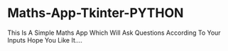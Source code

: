 # Maths-App-Tkinter-PYTHON
This Is A Simple Maths App Which Will Ask Questions According To Your Inputs Hope You Like It....
